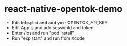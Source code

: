 # react-native-opentok-demo

* Edit Info.plist and add your OPENTOK_API_KEY
* Edit App.js and add sessionId and token
* Enter /ios and run "pod install"
* Run "exp start" and run from Xcode
